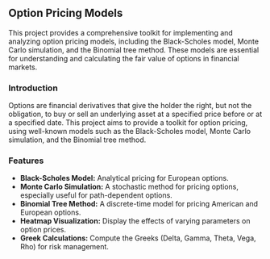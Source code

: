 ## Option Pricing Models

This project provides a comprehensive toolkit for implementing and analyzing option pricing models, including the Black-Scholes model, Monte Carlo simulation, and the Binomial tree method. These models are essential for understanding and calculating the fair value of options in financial markets.


### Introduction

Options are financial derivatives that give the holder the right, but not the obligation, to buy or sell an underlying asset at a specified price before or at a specified date. This project aims to provide a toolkit for option pricing, using well-known models such as the Black-Scholes model, Monte Carlo simulation, and the Binomial tree method.

### Features

- **Black-Scholes Model:** Analytical pricing for European options.
- **Monte Carlo Simulation:** A stochastic method for pricing options, especially useful for path-dependent options.
- **Binomial Tree Method:** A discrete-time model for pricing American and European options.
- **Heatmap Visualization:** Display the effects of varying parameters on option prices.
- **Greek Calculations:** Compute the Greeks (Delta, Gamma, Theta, Vega, Rho) for risk management.
